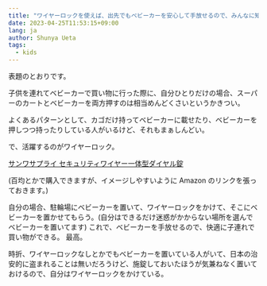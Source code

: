 ```yaml
---
title: "ワイヤーロックを使えば、出先でもベビーカーを安心して手放せるので、みんなに知ってほしい"
date: 2023-04-25T11:53:15+09:00
lang: ja
author: Shunya Ueta
tags:
  - kids
---
```


表題のとおりです。

子供を連れてベビーカーで買い物に行った際に、自分ひとりだけの場合、スーパーのカートとベビーカーを両方押すのは相当めんどくさいというかきつい。

よくあるパターンとして、カゴだけ持ってベビーカーに載せたり、ベビーカーを押しつつ持ったりしている人がいるけど、それもまぁしんどい。

で、活躍するのがワイヤーロック。

[サンワサプライ セキュリティワイヤー一体型ダイヤル錠](https://amzn.to/43Y33Ov)

(百均とかで購入できますが、イメージしやすいように Amazon のリンクを張っておきます。)

自分の場合、駐輪場にベビーカーを置いて、ワイヤーロックをかけて、そこにベビーカーを置かせてもらう。(自分はできるだけ迷惑がかからない場所を選んでベビーカーを置いてます)
これで、ベビーカーを手放せるので、快適に子連れで買い物ができる。
最高。

時折、ワイヤーロックなしとかでもベビーカーを置いている人がいて、日本の治安的に盗まれることは無いだろうけど、施錠しておいたほうが気兼ねなく置いておけるので、自分はワイヤーロックをかけている。
